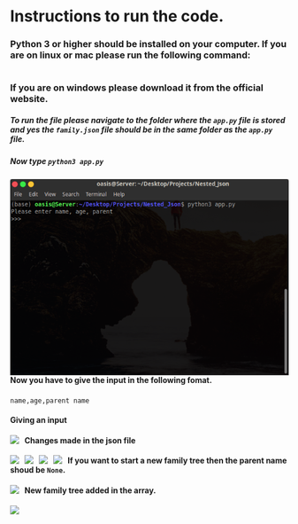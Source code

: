 # Instructions to run the code.
### Python 3 or higher should be installed on your computer. If you are on linux or mac please run the following command:
```sudo apt-get install python3
```
### If you are on windows please download it from the official website.
##### To run the file please navigate to the folder where the   ```app.py``` file is stored and yes the ```family.json``` file should be in the same folder as the ```app.py``` file.
##### Now type ```python3 app.py```
<img src="https://raw.githubusercontent.com/akhilrawat001/Nested_Json/master/images/image1.png"
     style="float: left; margin-right: 10px;" />
#### Now you have to give the input in the following fomat.
```name,age,parent name```
#### Giving an input
<img src="https://raw.githubusercontent.com/akhilrawat001/Nested_Json/master/images/json1.png"
     style="float: left; margin-right: 10px;" />
#### Changes made in the json file    
<img src="https://raw.githubusercontent.com/akhilrawat001/Nested_Json/master/images/image2.png"
     style="float: left; margin-right: 10px;" />

<img src="https://raw.githubusercontent.com/akhilrawat001/Nested_Json/master/images/json2.png"
     style="float: left; margin-right: 10px;" />

<img src="https://raw.githubusercontent.com/akhilrawat001/Nested_Json/master/images/image3.png"
     style="float: left; margin-right: 10px;" />

<img src="https://raw.githubusercontent.com/akhilrawat001/Nested_Json/master/images/json3.png"
     style="float: left; margin-right: 10px;" />
#### If you want to start a new family tree then the parent name shoud be ```None```.
<img src="https://raw.githubusercontent.com/akhilrawat001/Nested_Json/master/images/image4.png"
     style="float: left; margin-right: 10px;" />
#### New family tree added in the array.
<img src="https://raw.githubusercontent.com/akhilrawat001/Nested_Json/master/images/json4.png"
     style="float: left; margin-right: 10px;" />
